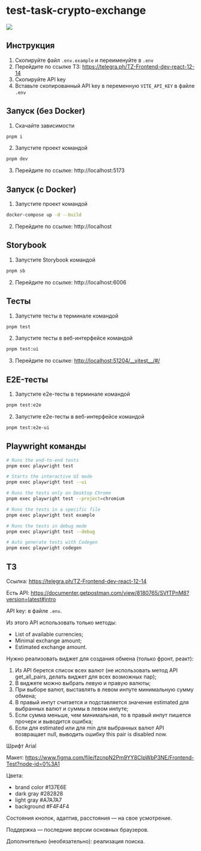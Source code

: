 # test-task-crypto-exchange

![](/docs/main.png)

## Инструкция

1. Скопируйте файл `.env.example` и переименуйте в `.env`
1. Перейдите по ссылке ТЗ: https://telegra.ph/TZ-Frontend-dev-react-12-14
1. Скопируйте API key
1. Вставьте скопированный API key в переменную `VITE_API_KEY` в файле `.env`

## Запуск (без Docker)

1. Скачайте зависимости

```bash
pnpm i
```

2. Запустите проект командой

```bash
pnpm dev
```

3. Перейдите по ссылке: http://localhost:5173

## Запуск (с Docker)

1. Запустите проект командой

```bash
docker-compose up -d --build
```

2. Перейдите по ссылке: http://localhost

## Storybook

1. Запустите Storybook командой

```bash
pnpm sb
```

2. Перейдите по ссылке: http://localhost:6006

## Тесты

1. Запустите тесты в терминале командой

```bash
pnpm test
```

2. Запустите тесты в веб-интерфейсе командой

```bash
pnpm test:ui
```

3. Перейдите по ссылке: [http://localhost:51204/\_\_vitest\_\_/#/](http://localhost:51204/__vitest__/#/)

## E2E-тесты

1. Запустите e2e-тесты в терминале командой

```bash
pnpm test:e2e
```

2. Запустите e2e-тесты в веб-интерфейсе командой

```bash
pnpm test:e2e-ui
```

## Playwright команды

```bash
# Runs the end-to-end tests
pnpm exec playwright test

# Starts the interactive UI mode
pnpm exec playwright test --ui

# Runs the tests only on Desktop Chrome
pnpm exec playwright test --project=chromium

# Runs the tests in a specific file
pnpm exec playwright test example

# Runs the tests in debug mode
pnpm exec playwright test --debug

# Auto generate tests with Codegen
pnpm exec playwright codegen
```

## ТЗ

Ссылка: https://telegra.ph/TZ-Frontend-dev-react-12-14

Есть API: https://documenter.getpostman.com/view/8180765/SVfTPnM8?version=latest#intro

API key: в файле `.env`.

Из этого API использовать только методы:

- List of available currencies;
- Minimal exchange amount;
- Estimated exchange amount.

Нужно реализовать виджет для создания обмена (только фронт, реакт):

1. Из API берется список всех валют (не использовать метод API get_all_pairs, делать виджет для всех возможных пар);
2. В виджете можно выбрать левую и правую валюты;
3. При выборе валют, выставлять в левом инпуте минимальную сумму обмена;
4. В правый инпут считается и подставляется значение estimated для выбранных валют и суммы в левом инпуте;
5. Если сумма меньше, чем минимальная, то в правый инпут пишется прочерк и выводится ошибка;
6. Если для estimated или для min для выбранных валют API возвращает null, выводить ошибку this pair is disabled now.

Шрифт Arial

Макет: https://www.figma.com/file/fzcnpN2Pm9YY8CIpWbP3NE/Frontend-Test?node-id=0%3A1

Цвета:

- brand color #137E6E
- dark gray #282828
- light gray #A7A7A7
- background #F4F4F4

Состояния кнопок, адаптив, расстояния — на свое усмотрение.

Поддержка — последние версии основных браузеров.

Дополнительно (необязательно): реализация поиска.
